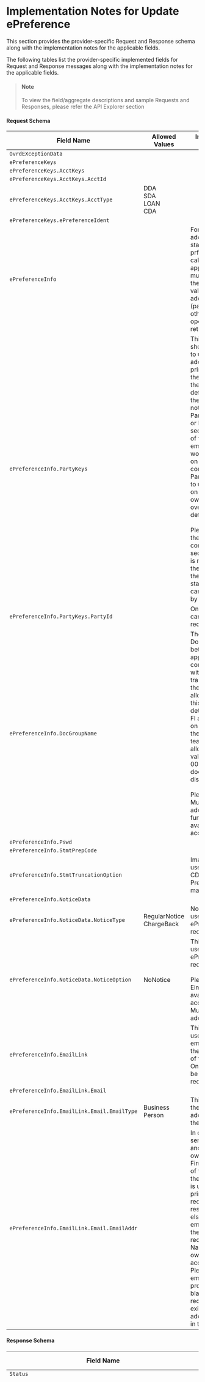# Implementation Notes for Update ePreference
This section provides the provider-specific Request and Response schema along with the implementation notes for the applicable fields.
<!-- 
type: tab 
titles: Premier, Precision, Signature, 
-->


The following tables list the provider-specific implemented fields for Request and Response messages along with the implementation notes for the applicable fields. 


<!-- theme: info -->
> #### Note
> 
> To view the field/aggregate descriptions and sample Requests and Responses, please refer the API Explorer section


#### Request Schema
|Field Name|Allowed Values|Implementation Note|
|----|----|----|
|`OvrdEXceptionData`||  |
|`ePreferenceKeys`||  |
|`ePreferenceKeys.AcctKeys`||  |
|`ePreferenceKeys.AcctKeys.AcctId`||  |
|`ePreferenceKeys.AcctKeys.AcctType`|DDA<br>SDA<br>LOAN<br>CDA|  |
|`ePreferenceKeys.ePreferenceIdent`||  |
|`ePreferenceInfo`||For setting up additional  e-statement prference, the calling application(user) must ensure that the account has a valid primary address and name (party) associated otherwise the operation will return error|
|`ePreferenceInfo.PartyKeys`||This aggregate should be provided to update the email address on the primary contact of the PartyId sent in the request. As a default behaviour if the aggregate is not sent or the PartyId is not valid or happens to be of secondary owner of the account, the email address would be updated on the primary contact. Therefore PartyId mut be sent to update the email on the respective owner  and to override the default behaviour. <br><br>Please note that the email address corresponding to secondary owner  is not supported by the core to receive the electronic statement and cannot be updated by this operation.|
|`ePreferenceInfo.PartyKeys.PartyId`||Only one PartyId can be sent in the request.|
|`ePreferenceInfo.DocGroupName`||The value for the DocGroup Name between the calling application and the core is passed without any transformation by the ESF. The allowed values for this field is determined by the FI at the time of on-boarding with the integration team. The core allows three digit value ranging from 001 to 999 for the document distribution group.<br><br>Please note Multiple mailing addenda functionality is not available for Loan account types. |
|`ePreferenceInfo.Pswd`||  |
|`ePreferenceInfo.StmtPrepCode`||  |
|`ePreferenceInfo.StmtTruncationOption`|| ImageOption is not used for SDA or CDA accounts in Premier's Multiple mailing addendas.|
|`ePreferenceInfo.NoticeData`||  |
|`ePreferenceInfo.NoticeData.NoticeType`|RegularNotice<br>ChargeBack<br>|Notice type is only used for additional ePreference records. |
|`ePreferenceInfo.NoticeData.NoticeOption`|NoNotice<br>|This field is only used for additional ePreference records.<br><br>Please note EimOption is not available for CDA account type in  Multiple mailing addendas.|
|`ePreferenceInfo.EmailLink`||This aggregate is used to modify the email address for the primary owner of the account. Only one email can be sent in the request|
|`ePreferenceInfo.EmailLink.Email`||  |
|`ePreferenceInfo.EmailLink.Email.EmailType`|Business<br>Person|This field specify the type of email address updated in the core.|
|`ePreferenceInfo.EmailLink.Email.EmailAddr`||In case PartyId is sent  in the request and is of the owner( First/Second/Third) of the account then the email address is updated on the primary contact record of the respective owner else by deafult the email is updated on the primary contact record of the First Name (primary owner) of the account.<br>Please note if the email is not provided or sent blank in the request, the existing email address is retained in the core.|
#### Response Schema
|Field Name|Allowed Values|Implementation Note|
|----|----|----|
|`Status`||  |
|`ePreferenceInfo.PartyKeys`||This aggregate should be provided to update the email address on the primary contact of the PartyId sent in the request. As a default behaviour if the aggregate is not sent or the PartyId is not valid or happens to be of secondary owner of the account, the email address would be updated on the primary contact. Therefore PartyId mut be sent to update the email on the respective owner  and to override the default behaviour. <br><br>Please note that the email address corresponding to secondary owner  is not supported by the core to receive the electronic statement and cannot be updated by this operation.|
|`ePreferenceInfo.PartyKeys.PartyId`||Only one PartyId can be sent in the request.|
|`ePreferenceStatusRec`||  |
|`ePreferenceStatusRec.ePreferenceKeys`||  |
|`ePreferenceStatusRec.ePreferenceKeys.AcctKeys`||  |
|`ePreferenceStatusRec.ePreferenceKeys.AcctKeys.AcctId`||  |
|`ePreferenceStatusRec.ePreferenceKeys.AcctKeys.AcctType`||  |
|`ePreferenceStatusRec.ePreferenceKeys.ePreferenceIdent`||  |
|`ePreferenceStatusRec.ePreferenceStatus`||  |
|`ePreferenceStatusRec.ePreferenceStatus.ePreferenceStatusCode`|Valid|  |
|`ePreferenceStatusRec.ePreferenceStatus.EffDt`||  |
<!-- type: tab -->


#### Coming soon!
We are working on developing content for this section. Stay tuned for more updates. 


<!-- type: tab -->


#### Coming soon!
We are working on developing content for this section. Stay tuned for more updates. 


<!-- type: tab-end -->
